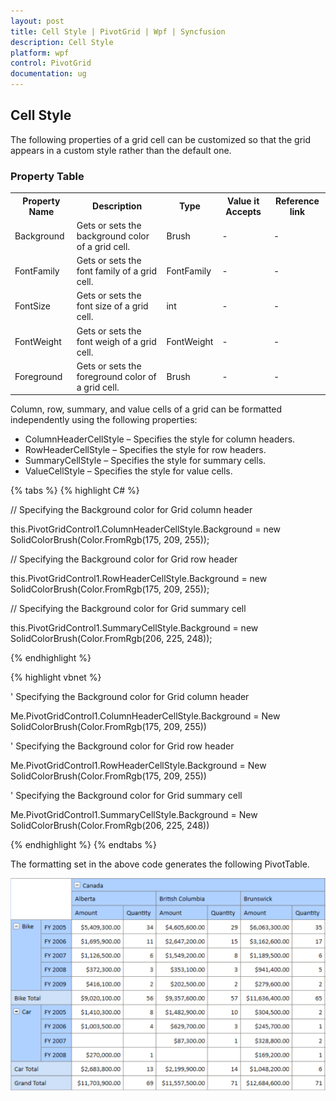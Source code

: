 ```yaml
---
layout: post
title: Cell Style | PivotGrid | Wpf | Syncfusion
description: Cell Style
platform: wpf
control: PivotGrid
documentation: ug
---
```



## Cell Style

The following properties of a grid cell can be customized so that the grid appears in a custom style rather than the default one.

### Property Table

<table>
<tr>
<th>
Property Name</th><th>
Description</th><th>
Type</th><th>
Value it Accepts</th><th>
Reference link</th></tr>
<tr>
<td>
Background</td><td>
Gets or sets the background color of a grid cell.</td><td>
Brush</td><td>
-</td><td>
-</td></tr>
<tr>
<td>
FontFamily</td><td>
Gets or sets the font family of a grid cell.</td><td>
FontFamily</td><td>
-</td><td>
-</td></tr>
<tr>
<td>
FontSize</td><td>
Gets or sets the font size of a grid cell.</td><td>
int</td><td>
-</td><td>
-</td></tr>
<tr>
<td>
FontWeight</td><td>
Gets or sets the font weigh of a grid cell.</td><td>
FontWeight</td><td>
-</td><td>
-</td></tr>
<tr>
<td>
Foreground</td><td>
Gets or sets the foreground color of a grid cell.</td><td>
Brush</td><td>
-</td><td>
-</td></tr>
</table>


Column, row, summary, and value cells of a grid can be formatted independently using the following properties:

 * ColumnHeaderCellStyle – Specifies the style for column headers.
 * RowHeaderCellStyle – Specifies the style for row headers.
 * SummaryCellStyle – Specifies the style for summary cells.
 * ValueCellStyle  –  Specifies the style for value cells.


{% tabs %}
{% highlight C# %} 
 

// Specifying the Background color for Grid column header

this.PivotGridControl1.ColumnHeaderCellStyle.Background = new SolidColorBrush(Color.FromRgb(175, 209, 255));

// Specifying the Background color for Grid row header

this.PivotGridControl1.RowHeaderCellStyle.Background = new SolidColorBrush(Color.FromRgb(175, 209, 255));

// Specifying the Background color for Grid summary cell

this.PivotGridControl1.SummaryCellStyle.Background = new SolidColorBrush(Color.FromRgb(206, 225, 248)); 

 {% endhighlight %} 



{% highlight vbnet %}  


' Specifying the Background color for Grid column header

Me.PivotGridControl1.ColumnHeaderCellStyle.Background = New SolidColorBrush(Color.FromRgb(175, 209, 255))

' Specifying the Background color for Grid row header

Me.PivotGridControl1.RowHeaderCellStyle.Background = New SolidColorBrush(Color.FromRgb(175, 209, 255))

' Specifying the Background color for Grid summary cell

Me.PivotGridControl1.SummaryCellStyle.Background = New SolidColorBrush(Color.FromRgb(206, 225, 248))


{% endhighlight %}
{% endtabs %}


The formatting set in the above code generates the following PivotTable.

![](Features_images/Features_img2.png)



